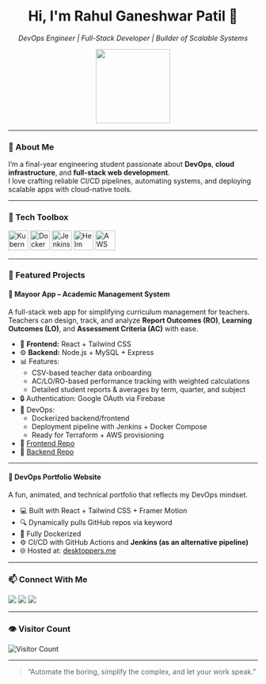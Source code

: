 <h1 align="center">Hi, I'm Rahul Ganeshwar Patil 👋</h1>
<p align="center">
  <em>DevOps Engineer | Full-Stack Developer | Builder of Scalable Systems</em>
</p>

<p align="center">
  <img src="https://media.giphy.com/media/v1.Y2lkPTc5MGI3NjExNmZnbnhnb3ltZmF2eDFlZmF0MmExdTlydWJ3Z2d4a3o1OXQ2NGhxMyZlcD12MV9naWZzX3NlYXJjaCZjdD1n/rutME0GGuF9ZVQGQMA/giphy.gif" width="150" />
</p>

---

### 🚀 About Me

I’m a final-year engineering student passionate about **DevOps**, **cloud infrastructure**, and **full-stack web development**.  
I love crafting reliable CI/CD pipelines, automating systems, and deploying scalable apps with cloud-native tools.

---

### 🧰 Tech Toolbox

<p align="left">
  <img src="https://cdn.jsdelivr.net/gh/devicons/devicon/icons/kubernetes/kubernetes-plain-wordmark.svg" width="40" alt="Kubernetes" />
  <img src="https://cdn.jsdelivr.net/gh/devicons/devicon/icons/docker/docker-original-wordmark.svg" width="40" alt="Docker" />
  <img src="https://cdn.jsdelivr.net/gh/devicons/devicon/icons/jenkins/jenkins-original.svg" width="40" alt="Jenkins" />
  <img src="https://cdn.jsdelivr.net/gh/devicons/devicon/icons/helm/helm-original.svg" width="40" alt="Helm" />
  <img src="https://cdn.jsdelivr.net/gh/devicons/devicon/icons/amazonwebservices/amazonwebservices-original.svg" width="40" alt="AWS" />
</p>

---

### 📌 Featured Projects

#### 📘 Mayoor App – Academic Management System  
A full-stack web app for simplifying curriculum management for teachers.  
Teachers can design, track, and analyze **Report Outcomes (RO)**, **Learning Outcomes (LO)**, and **Assessment Criteria (AC)** with ease.

- 📁 **Frontend:** React + Tailwind CSS  
- ⚙️ **Backend:** Node.js + MySQL + Express  
- 📊 Features:
  - CSV-based teacher data onboarding
  - AC/LO/RO-based performance tracking with weighted calculations
  - Detailed student reports & averages by term, quarter, and subject
- 🔒 Authentication: Google OAuth via Firebase  
- 🔧 DevOps:
  - Dockerized backend/frontend
  - Deployment pipeline with Jenkins + Docker Compose
  - Ready for Terraform + AWS provisioning
- 🔗 [Frontend Repo](https://github.com/rahul-github/mayoor-frontend)  
- 🔗 [Backend Repo](https://github.com/rahul-github/mayoor-backend)  

---

#### 🧪 DevOps Portfolio Website  
A fun, animated, and technical portfolio that reflects my DevOps mindset.

- 💻 Built with React + Tailwind CSS + Framer Motion
- 🔍 Dynamically pulls GitHub repos via keyword
- 🐳 Fully Dockerized  
- ⚙️ CI/CD with GitHub Actions and **Jenkins (as an alternative pipeline)**
- 🌐 Hosted at: [desktoppers.me](https://desktoppers.me)

---

### 📫 Connect With Me

<p align="left">
  <a href="mailto:rahulpatilccis@gmail.com"><img src="https://img.shields.io/badge/Email-D14836?style=for-the-badge&logo=gmail&logoColor=white" /></a>
  <a href="https://www.linkedin.com/in/rahul-patil-4b9767286/"><img src="https://img.shields.io/badge/LinkedIn-blue?style=for-the-badge&logo=linkedin&logoColor=white" /></a>
  <a href="https://twitter.com/Rahul_Patil123"><img src="https://img.shields.io/badge/Twitter-1DA1F2?style=for-the-badge&logo=twitter&logoColor=white" /></a>
</p>

---

### 👁️ Visitor Count

![Visitor Count](https://komarev.com/ghpvc/?username=rahul-github&style=flat-square&color=blue)

---

> “Automate the boring, simplify the complex, and let your work speak.”


